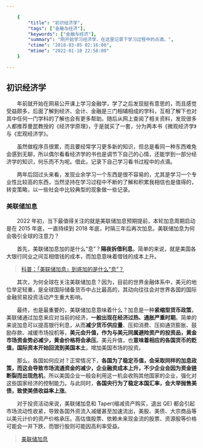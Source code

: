 ```yaml
---

    {
        "title": "初识经济学",
        "tags": ["金融与经济"],
        "keywords": ["金融与经济"],
        "summary": "刚开始学习经济学，在这里记录下学习过程中的点滴。",
        "ctime": "2018-03-05 02:16:00",
        "mtime": "2022-01-18 22:58:00"
    }

---
```


## 初识经济学

　　年前就开始在网易公开课上学习金融学，学了之后发现挺有意思的，而且感觉受益颇多，后面了解到经济、会计、金融是三门相辅相成的学科，互相了解下也对其中任何一门学科的了解也会有更多帮助。随后从网上查阅了相关资料，发现很多人都推荐曼昆教授的《经济学原理》，于是就买了一套，分为两本书《微观经济学》与《宏观经济学》。

　　虽然做程序员很累，而且要经常学习更多新的知识，但总是看同一种东西难免会感到无聊，所以偶尔看看经济学的书也是调节下自己的心情，还能学到一部分经济学的知识，何乐而不为呢。借此，记录下自己学习看书过程中的点滴。
  
　　两年后回过头来看，发现业余学习一个东西是很不容易的，尤其是学习一个专业性比较高的东西，当然坚持在学习过程中不断的了解和积累我相信也是值得的，转变策略，以一些社会中比较典型的现象做一些记录。
  
### 美联储加息

　　2022 年初，当下最值得关注的就是美联储加息预期提前，本轮加息周期启动是在 2015 年底，一直持续到 2018 年底，时隔三年后再次加息。美联储加息为何会吸引全球的注意力？
  
　　首先，美联储加息加的是什么“息”？**隔夜拆借利息**。简单的来说，就是美国各大银行同业之间互相借钱的成本，而加息意味着借钱的成本上升。
  
  > [科普：「美联储加息」到底加的是什么“息”？](http://www.360doc.com/content/18/0614/13/437296_762347688.shtml)
  
　　其次，为何全球在关注美联储加息？因为，目前的世界金融体系中，美元的地位举足轻重，是全球国际储备货币中占比最高的，其动向往往会对世界各国的国际金融贸易投资活动产生重大影响。
  
　　最终，也是最重要的，美联储加息意味着什么？加息是一种**紧缩型货币政策**，美联储通过加息来应对当前的经济，**一般出现在经济过热、通胀严重时期**。简单的来说加息可以提高银行利息，从而**减少货币供应量**、压抑消费、压抑通货膨胀、鼓励存款、减缓市场投机等，**美元会升值，作为与美元同属避险资产的投资品，黄金市场资金势必减少，黄金价格将会承压**。美元升值，也**意味着相应的各国货币的贬值，国际资本开始回流到美国本土**，增加美国市场的投资。
  
　　那么，各国如何应对？正常情况下，**各国为了稳定币值，会采取同样的加息政策，而这会导致市场流通资金的减少，企业融资成本上升，不少企业会因为资金链断裂而出现危机**，所以美国企业一般会利用这一机会收购其他国家的企业，强化对这些国家经济的控制能力。与此同时，**各国央行为了稳定本国汇率，会大举抛售美债，致使美债收益率上涨**。
  
　　对于投资活动来说，美联储加息和 Taper(缩减资产购买，退出 QE) 都会引起市场流动性收紧，导致各国外资流入减缓甚至加速流出，美股、美债、大宗商品等以美元计价的资产价格承压。高估值股票、依赖未来现金流的股票、资源股等价格可能会一并下跌，而银行股则可能因高利率受益。
    
  > [美联储加息](https://wiki.mbalib.com/wiki/%E7%BE%8E%E8%81%94%E5%82%A8%E5%8A%A0%E6%81%AF)